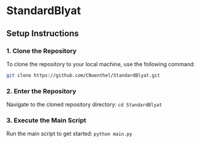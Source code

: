 # StandardBlyat

## Setup Instructions

### 1. Clone the Repository
To clone the repository to your local machine, use the following command:

```bash
git clone https://github.com/CNuenthel/StandardBlyat.git
```

### 2. Enter the Repository

Navigate to the cloned repository directory:
```cd StandardBlyat```

### 3. Execute the Main Script

Run the main script to get started:
```python main.py```
